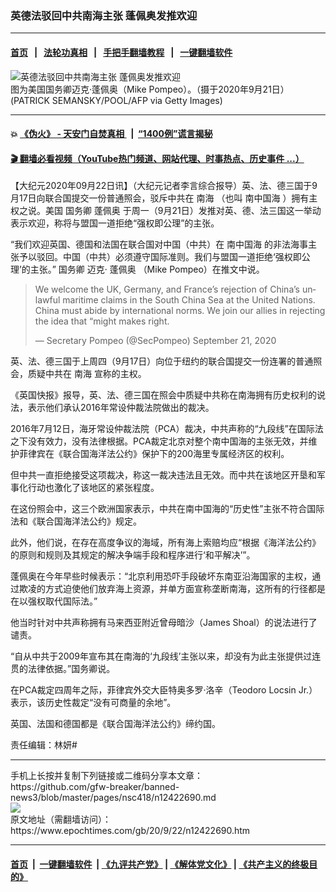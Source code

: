 ### 英德法驳回中共南海主张 蓬佩奥发推欢迎
------------------------

#### [首页](https://github.com/gfw-breaker/banned-news3/blob/master/README.md) &nbsp;&nbsp;|&nbsp;&nbsp; [法轮功真相](https://github.com/begood0513/basic/blob/master/README.md)  &nbsp;&nbsp;|&nbsp;&nbsp; [手把手翻墙教程](https://github.com/gfw-breaker/guides/wiki)  &nbsp;&nbsp;|&nbsp;&nbsp; [一键翻墙软件](https://github.com/gfw-breaker/nogfw/blob/master/README.md)  



<div><img alt="英德法驳回中共南海主张 蓬佩奥发推欢迎" class="attachment-djy_600_400 size-djy_600_400 wp-post-image" src="https://i.epochtimes.com/assets/uploads/2020/09/GettyImages-1228638486-600x400.jpg"/>
<div class="caption">
 图为美国国务卿迈克·蓬佩奥（Mike Pompeo）。（摄于2020年9月21日）(PATRICK SEMANSKY/POOL/AFP via Getty Images)
</div></div><hr/>

#### 💥 [《伪火》 - 天安门自焚真相 ](http://158.247.195.190:10000/videos/blog/weihuo.html)&nbsp; |&nbsp; [“1400例”谎言揭秘  ](http://158.247.195.190:10000/videos/blog/jiexi1400.html)

#### [ 🎬  翻墙必看视频（YouTube热门频道、网站代理、时事热点、历史事件 ...）](https://github.com/gfw-breaker/links/blob/master/banned.md)

<div><p>
 【大纪元2020年09月22日讯】（大纪元记者李言综合报导）英、法、德三国于9月17日向联合国提交一份普通照会，驳斥中共在
 <ok href="https://www.epochtimes.com/gb/tag/%E5%8D%97%E6%B5%B7.html">
  南海
 </ok>
 （也叫
 <ok href="https://www.epochtimes.com/gb/tag/%E5%8D%97%E4%B8%AD%E5%9B%BD%E6%B5%B7.html">
  南中国海
 </ok>
 ）拥有主权之说。美国
 <ok href="https://www.epochtimes.com/gb/tag/%E5%9B%BD%E5%8A%A1%E5%8D%BF.html">
  国务卿
 </ok>
 <ok href="https://www.epochtimes.com/gb/tag/%E8%93%AC%E4%BD%A9%E5%A5%A5.html">
  蓬佩奥
 </ok>
 于周一（9月21日）发推对英、德、法三国这一举动表示欢迎，称将与盟国一道拒绝“强权即公理”的主张。
</p>
<p>
 “我们欢迎英国、德国和法国在联合国对中国（中共）在
 <ok href="https://www.epochtimes.com/gb/tag/%E5%8D%97%E4%B8%AD%E5%9B%BD%E6%B5%B7.html">
  南中国海
 </ok>
 的非法海事主张予以驳回。中国（中共）必须遵守国际准则。我们与盟国一道拒绝‘强权即公理’的主张。”
 <ok href="https://www.epochtimes.com/gb/tag/%E5%9B%BD%E5%8A%A1%E5%8D%BF.html">
  国务卿
 </ok>
 迈克·
 <ok href="https://www.epochtimes.com/gb/tag/%E8%93%AC%E4%BD%A9%E5%A5%A5.html">
  蓬佩奥
 </ok>
 （Mike Pompeo）在推文中说。
</p>
<p>
</p>
<blockquote class="twitter-tweet">
 <p dir="ltr" lang="en">
  We welcome the UK, Germany, and France’s rejection of China’s unlawful maritime claims in the South China Sea at the United Nations. China must abide by international norms. We join our allies in rejecting the idea that “might makes right.
 </p>
 <p>
  — Secretary Pompeo (@SecPompeo)
  <ok href="https://twitter.com/SecPompeo/status/1308165609939709959?ref_src=twsrc%5Etfw">
   September 21, 2020
  </ok>
 </p>
</blockquote>
<p>
 <p>
  英、法、德三国于上周四（9月17日）向位于纽约的联合国提交一份连署的普通照会，质疑中共在
  <ok href="https://www.epochtimes.com/gb/tag/%E5%8D%97%E6%B5%B7.html">
   南海
  </ok>
  宣称的主权。
 </p>
 <p>
  《英国快报》报导，英、法、德三国在照会中质疑中共称在南海拥有历史权利的说法，表示他们承认2016年常设仲裁法院做出的裁决。
 </p>
 <p>
  2016年7月12日，海牙常设仲裁法院（PCA）裁决，中共声称的“九段线”在国际法之下没有效力，没有法律根据。PCA裁定北京对整个南中国海的主张无效，并维护菲律宾在《联合国海洋法公约》保护下的200海里专属经济区的权利。
 </p>
 <p>
  但中共一直拒绝接受这项裁决，称这一裁决违法且无效。而中共在该地区开垦和军事化行动也激化了该地区的紧张程度。
 </p>
 <p>
  在这份照会中，这三个欧洲国家表示，中共在南中国海的“历史性”主张不符合国际法和《联合国海洋法公约》规定。
 </p>
 <p>
  此外，他们说，在存在高度争议的海域，所有海上索赔均应“根据《海洋法公约》的原则和规则及其规定的解决争端手段和程序进行‘和平解决’”。
 </p>
 <p>
  蓬佩奥在今年早些时候表示：“北京利用恐吓手段破坏东南亚沿海国家的主权，通过欺凌的方式迫使他们放弃海上资源，并单方面宣称垄断南海，这所有的行径都是在以强权取代国际法。”
 </p>
 <p>
  他当时针对中共声称拥有马来西亚附近曾母暗沙（James Shoal）的说法进行了谴责。
 </p>
 <p>
  “自从中共于2009年宣布其在南海的‘九段线’主张以来，却没有为此主张提供过连贯的法律依据。”国务卿说。
 </p>
 <p>
  在PCA裁定四周年之际，菲律宾外交大臣特奥多罗·洛辛（Teodoro Locsin Jr.）表示，该历史性裁定“没有可商量的余地”。
 </p>
 <p>
  英国、法国和德国都是《联合国海洋法公约》缔约国。
 </p>
 <p>
  责任编辑：林妍#
 </p>
</p></div>
<hr/>
手机上长按并复制下列链接或二维码分享本文章：<br/>
https://github.com/gfw-breaker/banned-news3/blob/master/pages/nsc418/n12422690.md <br/>
<a href='https://github.com/gfw-breaker/banned-news3/blob/master/pages/nsc418/n12422690.md'><img src='https://github.com/gfw-breaker/banned-news3/blob/master/pages/nsc418/n12422690.md.png'/></a> <br/>
原文地址（需翻墙访问）：https://www.epochtimes.com/gb/20/9/22/n12422690.htm


------------------------
#### [首页](https://github.com/gfw-breaker/banned-news3/blob/master/README.md) &nbsp;|&nbsp; [一键翻墙软件](https://github.com/gfw-breaker/nogfw/blob/master/README.md) &nbsp;| [《九评共产党》](https://github.com/gfw-breaker/9ping.md/blob/master/README.md#九评之一评共产党是什么) | [《解体党文化》](https://github.com/gfw-breaker/jtdwh.md/blob/master/README.md) | [《共产主义的终极目的》](https://github.com/gfw-breaker/gczydzjmd.md/blob/master/README.md)


<img src='http://gfw-breaker.win/banned-news3/pages/nsc418/n12422690.md' width='0px' height='0px'/>